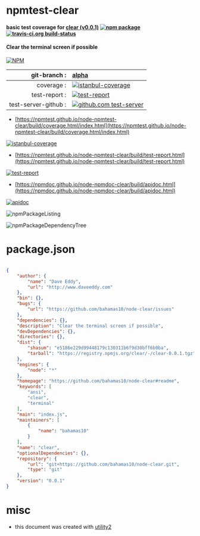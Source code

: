 # npmtest-clear

#### basic test coverage for  [clear (v0.0.1)](https://github.com/bahamas10/node-clear#readme)  [![npm package](https://img.shields.io/npm/v/npmtest-clear.svg?style=flat-square)](https://www.npmjs.org/package/npmtest-clear) [![travis-ci.org build-status](https://api.travis-ci.org/npmtest/node-npmtest-clear.svg)](https://travis-ci.org/npmtest/node-npmtest-clear)

#### Clear the terminal screen if possible

[![NPM](https://nodei.co/npm/clear.png?downloads=true&downloadRank=true&stars=true)](https://www.npmjs.com/package/clear)

| git-branch : | [alpha](https://github.com/npmtest/node-npmtest-clear/tree/alpha)|
|--:|:--|
| coverage : | [![istanbul-coverage](https://npmtest.github.io/node-npmtest-clear/build/coverage.badge.svg)](https://npmtest.github.io/node-npmtest-clear/build/coverage.html/index.html)|
| test-report : | [![test-report](https://npmtest.github.io/node-npmtest-clear/build/test-report.badge.svg)](https://npmtest.github.io/node-npmtest-clear/build/test-report.html)|
| test-server-github : | [![github.com test-server](https://npmtest.github.io/node-npmtest-clear/GitHub-Mark-32px.png)](https://npmtest.github.io/node-npmtest-clear/build/app/index.html) | | build-artifacts : | [![build-artifacts](https://npmtest.github.io/node-npmtest-clear/glyphicons_144_folder_open.png)](https://github.com/npmtest/node-npmtest-clear/tree/gh-pages/build)|

- [https://npmtest.github.io/node-npmtest-clear/build/coverage.html/index.html](https://npmtest.github.io/node-npmtest-clear/build/coverage.html/index.html)

[![istanbul-coverage](https://npmtest.github.io/node-npmtest-clear/build/screenCapture.buildCi.browser.%252Ftmp%252Fbuild%252Fcoverage.lib.html.png)](https://npmtest.github.io/node-npmtest-clear/build/coverage.html/index.html)

- [https://npmtest.github.io/node-npmtest-clear/build/test-report.html](https://npmtest.github.io/node-npmtest-clear/build/test-report.html)

[![test-report](https://npmtest.github.io/node-npmtest-clear/build/screenCapture.buildCi.browser.%252Ftmp%252Fbuild%252Ftest-report.html.png)](https://npmtest.github.io/node-npmtest-clear/build/test-report.html)

- [https://npmdoc.github.io/node-npmdoc-clear/build/apidoc.html](https://npmdoc.github.io/node-npmdoc-clear/build/apidoc.html)

[![apidoc](https://npmdoc.github.io/node-npmdoc-clear/build/screenCapture.buildCi.browser.%252Ftmp%252Fbuild%252Fapidoc.html.png)](https://npmdoc.github.io/node-npmdoc-clear/build/apidoc.html)

![npmPackageListing](https://npmtest.github.io/node-npmtest-clear/build/screenCapture.npmPackageListing.svg)

![npmPackageDependencyTree](https://npmtest.github.io/node-npmtest-clear/build/screenCapture.npmPackageDependencyTree.svg)



# package.json

```json

{
    "author": {
        "name": "Dave Eddy",
        "url": "http://www.daveeddy.com"
    },
    "bin": {},
    "bugs": {
        "url": "https://github.com/bahamas10/node-clear/issues"
    },
    "dependencies": {},
    "description": "Clear the terminal screen if possible",
    "devDependencies": {},
    "directories": {},
    "dist": {
        "shasum": "e5186e229d99448179c130311b6f9d30bff6b0ba",
        "tarball": "https://registry.npmjs.org/clear/-/clear-0.0.1.tgz"
    },
    "engines": {
        "node": "*"
    },
    "homepage": "https://github.com/bahamas10/node-clear#readme",
    "keywords": [
        "ansi",
        "clear",
        "terminal"
    ],
    "main": "index.js",
    "maintainers": [
        {
            "name": "bahamas10"
        }
    ],
    "name": "clear",
    "optionalDependencies": {},
    "repository": {
        "url": "git+https://github.com/bahamas10/node-clear.git",
        "type": "git"
    },
    "version": "0.0.1"
}
```



# misc
- this document was created with [utility2](https://github.com/kaizhu256/node-utility2)
